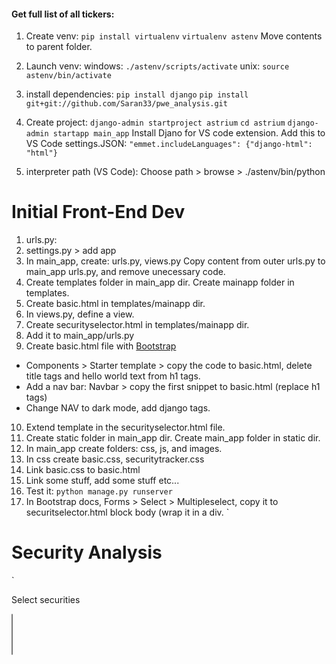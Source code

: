 #### Get full list of all tickers:

1. Create venv:
`pip install virtualenv`
`virtualenv astenv`
Move contents to parent folder.
2. Launch venv:
windows:
`./astenv/scripts/activate`
unix:
`source astenv/bin/activate`

3. install dependencies:
`pip install django`
`pip install git+git://github.com/Saran33/pwe_analysis.git`

4. Create project:
`django-admin startproject astrium`
`cd astrium`
`django-admin startapp main_app`
Install Djano for VS code extension.
Add this to VS Code settings.JSON:
`"emmet.includeLanguages": {"django-html": "html"}`

5. interpreter path (VS Code):
Choose path > browse > ./astenv/bin/python

# Initial Front-End Dev
1. urls.py:
2. settings.py > add app
3. In main_app, create: urls.py, views.py
Copy content from outer urls.py to main_app urls.py, and remove unecessary code.
4. Create templates folder in main_app dir. Create mainapp folder in templates.
5. Create basic.html in templates/mainapp dir.
6. In views.py, define a view.
7. Create securityselector.html in templates/mainapp dir.
8. Add it to main_app/urls.py
9. Create basic.html file with [Bootstrap](https://getbootstrap.com/docs/5.1/getting-started/introduction/)
- Components > Starter template > copy the code to basic.html, delete title tags and hello world text from h1 tags.
- Add a nav bar: Navbar > copy the first snippet to basic.html (replace h1 tags)
- Change NAV to dark mode, add django tags.
10. Extend template in the securityselector.html file.
11. Create static folder in main_app dir. Create main_app folder in static dir.
12. In main_app create folders: css, js, and images.
13. In css create basic.css, securitytracker.css
14. Link basic.css to basic.html
15. Link some stuff, add some stuff etc...
15. Test it:
`python manage.py runserver`
16. In Bootstrap docs, Forms > Select > Multipleselect, copy it to securitselector.html block body (wrap it in a div. `<div class="container">
<h1>Security Analysis</h1>`<p>Select securities</p><form action=""><select class="form-select form-select-lg mb-3" multiple aria-label="multiple select example">)

17. Make securiytracker template.
- Bootstrap Conent > tables > table > copy it to tracker. Wrap in: `
18. Add securiytracker to views.
19. Add it to urls.py
20. Go to: http://127.0.0.1:8000/securitytracker
21. Change Navbar title in basic.html

# Initial Back End Dev
1. Use yahoo initially for testing. 
http://theautomatic.net/yahoo_fin-documentation/
https://github.com/atreadw1492/yahoo_fin
`pip install yahoo-fin`
2. Import data source into views.py
3. Add the tickers into the securityselector.py file with a fot loop to display in table.
4. From Bootstrap > Components > Buttons > Block Buttons , paste it into form on securityselector
5. Get live data
- In views.py add details to SecurityTracker.
6. Add it to the securityselector.html form action.
7. Pass data to the front end, using a loop in the securityselector.html template
8. In main_app dir, create a templatetags folder with `__init__.py` and a a `myfilters.py` for passing the dict values.
9. In `myfilters.py`, create a custom filter.
10. Load the the template into securityselector.html
11. Add JS for previous close.
12. CSS for green and red price changes.

# Automatic Updating
Use [celery](https://github.com/celery/celery) to call API at intervals, create web socket connection between user and server.
1. `pip install celery`
Create requirements.txt:
`pip freeze > requirements.txt`
2. Add celery settings to settings.py
3. Use [redis](https://github.com/redis/redis) as the broker for the queue. Django will send redis tasks to manage in a FIFO order. Redis will pass tasks to the celery worker.
- Install redis:
#### OSX:
```zzh
mkdir redis && cd redis
curl -O http://download.redis.io/redis-stable.tar.gz
tar xzvf redis-stable.tar.gz
cd redis-stable
make
make test
sudo make install
```
#### Windows:
https://github.com/tporadowski/redis/releases

- test redis works by running:
#### OSX:
```zzh
redis-server
```
In a new shell:
```zzh
redis-cli ping
```
(should return PONG)
#### Windows:
Navigate to the redis directory and launch the client.exe and in the newly opened CLI, run: `PING` command (should return PONG).

4. Install [django-celery-results](https://github.com/celery/django-celery-results) to monitor the status of tasks allocated to celery:
`pip install -U django-celery-results`
- add `'django_celery_results'` to settings.py INSTALLED_APPS.
5. Install [django-celery-beat(https://github.com/celery/django-celery-beat) to allocate tasks to celery (redis will stand in between as broker to enforce the rules)
`pip install -U django-celery-beat`
- add `'django_celery_beat'` to settings.py INSTALLED_APPS, and beat settings.
6. Create celery.py in astrium folder
9. reate tasks.py in mainapp folder.
After user selects stocks, the task will be added in celery, which will call it evry n seconds. The it will call 3rd party API and use the websockets to update the securities.
If multiple users are selecting stocks on the site, it will combine the selections into one task, to reduce the number of server calls. If the stocks are common to both, it will add those, but if the selections are not common, then celery will call the 3rd party API by passing the other selections as arguements.
The data will be filtered to send the correct stocks to the correct user. It reduces API calls.
Celery is independent of users, so it can call the API periodically in one go and store all the data in a database.
(but currently in this dev version, the tasks will only run when a user makes a call)
In production version, we can use web sockets to make calls from our own database and update the front end using web sockets.
10. Copy `available_securities` code from views.py to tasks.py
11. Check if celery is working: add task to celery.py, pass all the desired security (arguements dynamically allocated to the scheduler).
If task is added directly inside beat scheduler, the task would automatically be allocated to celery every n seconds, even if no user is on the front-end. This is not desired functionality, so custom code for web sockets will be used later.
12. Add to __init__.py of astrium dir. And add `app.autodiscover` to celery.py
13. Apply migrations:
`python manage.py migrate`
`python manage.py makemigrations`
`python manage.py migrate`
14. Create a superuser:
`python manage.py createsuperuser` (pweadmin)
15. Test the server: `python manage.py runserver`
http://127.0.0.1:8000/admin/
16. Install redis:
`pip install redis`
17. Start new celery tasl: Open new terminal. (if using windows, need to use either eventlet, gevent, or pool=solo.)
`redis-server` (in a new shell)
`celery -A astrium.celery worker --pool=solo -l info`
18. Start celery_beat:
`celery -A astrium beat -l INFO`
- In site admin, click "Periodic tasks", to see the task added. Click on the task, click arguments tab to see the args.

# Use websockets to auto update front end
Server automatically sends a response.
1. Install django channels:
`pip install channels`
2. Switch from wsgi server to asgi server.
- Add `channels` to installed apps in settings.py.
- Copy below code to asgi.py:
https://channels.readthedocs.io/en/stable/installation.html
- Add `ASGI_APPLICATION = "myproject.asgi.application"` to settings.py
4. In main_app dir, create consuners.py, routing.py
5. Paste django channels [chat/routing.py code](https://channels.readthedocs.io/en/stable/tutorial/part_2.html) in routing.py and replace 'chat' with security in the regex path. Change consumer to SecurityConsumer.
In django channels when making a web socket connection it consists of a group and channel. Channel is specific to a user who wants to make a socket connection with the server. A unique channel ID will be assigned to the user, and the user is added to a group. Multiple users can be added to a group.
- Make a common group called securitygroup. The group will rcieve the live price updates.
- In consumers.py, make new consumer with code from: https://channels.readthedocs.io/en/stable/tutorial/part_3.html
- create `security_update` in the consumer and rename chat. It will call the function to semd the data to the web socket. Celery will use one broadcast method and send the data to the group, to which all the users will be connected. Then the function will be used, because for each user, a seperate object will be created, specific to each user socket connection. The security_update function will be called from the object to send the data to the user.
As soon as someone selects securities on our website, then a web socket connection will be established between user and server, for as long as the connection persists. During that time, the selected securities will be added in the celery worker task, and celery will call the third-party APIs to retrieve the data for the socks.
6. Make a socket connection between user and server:
- add socket connection in securitytracker.html with JS.



# Run server for testing
source astenv/bin/activate
cd astrium
python manage.py runserver






https://github.com/PacktPublishing/Interactive-Dashboards-and-Data-Apps-with-Plotly-and-Dash
https://github.com/frederickvandenberg/crypto-dashboard
https://github.com/bendgame/MediumFinance/pulse
https://medium.com/swlh/how-to-create-a-dashboard-to-dominate-the-stock-market-using-python-and-dash-c35a12108c93
https://github.com/Hiteshhegde/dash-stock-app/blob/main/ticks.csv
